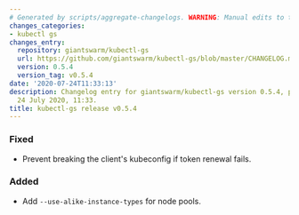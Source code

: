 ```yaml
---
# Generated by scripts/aggregate-changelogs. WARNING: Manual edits to this files will be overwritten.
changes_categories:
- kubectl gs
changes_entry:
  repository: giantswarm/kubectl-gs
  url: https://github.com/giantswarm/kubectl-gs/blob/master/CHANGELOG.md#054---2020-07-24
  version: 0.5.4
  version_tag: v0.5.4
date: '2020-07-24T11:33:13'
description: Changelog entry for giantswarm/kubectl-gs version 0.5.4, published on
  24 July 2020, 11:33.
title: kubectl-gs release v0.5.4
---
```


### Fixed
- Prevent breaking the client's kubeconfig if token renewal fails.
### Added
- Add `--use-alike-instance-types` for node pools.
